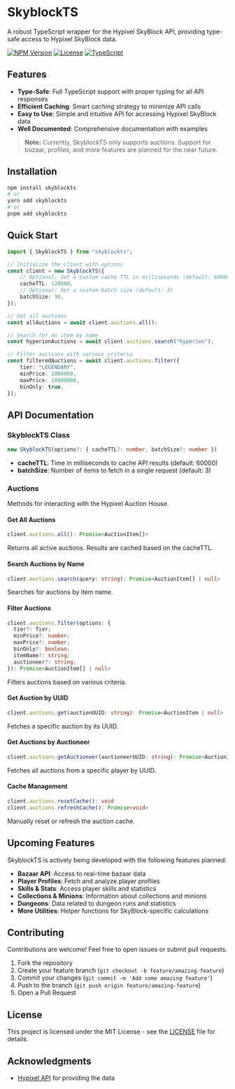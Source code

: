 # SkyblockTS

A robust TypeScript wrapper for the Hypixel SkyBlock API, providing type-safe access to Hypixel SkyBlock data.

[![NPM Version](https://img.shields.io/npm/v/skyblockts.svg)](https://www.npmjs.com/package/skyblockts)
[![License](https://img.shields.io/github/license/unloopedmido/skyblockts.svg)](LICENSE)
[![TypeScript](https://img.shields.io/badge/TypeScript-4.9%2B-blue)](https://www.typescriptlang.org/)

## Features

- **Type-Safe**: Full TypeScript support with proper typing for all API responses
- **Efficient Caching**: Smart caching strategy to minimize API calls
- **Easy to Use**: Simple and intuitive API for accessing Hypixel SkyBlock data
- **Well Documented**: Comprehensive documentation with examples

> **Note:** Currently, SkyblockTS only supports auctions. Support for bazaar, profiles, and more features are planned for the near future.

## Installation

```bash
npm install skyblockts
# or
yarn add skyblockts
# or
pnpm add skyblockts
```

## Quick Start

```typescript
import { SkyblockTS } from "skyblockts";

// Initialize the client with options
const client = new SkyblockTS({
	// Optional: Set a custom cache TTL in milliseconds (default: 60000)
	cacheTTL: 120000,
	// Optional: Set a custom batch size (default: 3)
	batchSize: 10,
});

// Get all auctions
const allAuctions = await client.auctions.all();

// Search for an item by name
const hyperionAuctions = await client.auctions.search("hyperion");

// Filter auctions with various criteria
const filteredAuctions = await client.auctions.filter({
	tier: "LEGENDARY",
	minPrice: 1000000,
	maxPrice: 10000000,
	binOnly: true,
});
```

## API Documentation

### SkyblockTS Class

```typescript
new SkyblockTS(options?: { cacheTTL?: number, batchSize?: number })
```

- **cacheTTL**: Time in milliseconds to cache API results (default: 60000)
- **batchSize**: Number of items to fetch in a single request (default: 3)

### Auctions

Methods for interacting with the Hypixel Auction House.

#### Get All Auctions

```typescript
client.auctions.all(): Promise<AuctionItem[]>
```

Returns all active auctions. Results are cached based on the cacheTTL.

#### Search Auctions by Name

```typescript
client.auctions.search(query: string): Promise<AuctionItem[] | null>
```

Searches for auctions by item name.

#### Filter Auctions

```typescript
client.auctions.filter(options: {
  tier?: Tier;
  minPrice?: number;
  maxPrice?: number;
  binOnly?: boolean;
  itemName?: string;
  auctioneer?: string;
}): Promise<AuctionItem[] | null>
```

Filters auctions based on various criteria.

#### Get Auction by UUID

```typescript
client.auctions.get(auctionUUID: string): Promise<AuctionItem | null>
```

Fetches a specific auction by its UUID.

#### Get Auctions by Auctioneer

```typescript
client.auctions.getAuctioneer(auctioneerUUID: string): Promise<AuctionItem[] | null>
```

Fetches all auctions from a specific player by UUID.

#### Cache Management

```typescript
client.auctions.resetCache(): void
client.auctions.refreshCache(): Promise<void>
```

Manually reset or refresh the auction cache.

## Upcoming Features

SkyblockTS is actively being developed with the following features planned:

- **Bazaar API**: Access to real-time bazaar data
- **Player Profiles**: Fetch and analyze player profiles
- **Skills & Stats**: Access player skills and statistics
- **Collections & Minions**: Information about collections and minions
- **Dungeons**: Data related to dungeon runs and statistics
- **More Utilities**: Helper functions for SkyBlock-specific calculations

## Contributing

Contributions are welcome! Feel free to open issues or submit pull requests.

1. Fork the repository
2. Create your feature branch (`git checkout -b feature/amazing-feature`)
3. Commit your changes (`git commit -m 'Add some amazing feature'`)
4. Push to the branch (`git push origin feature/amazing-feature`)
5. Open a Pull Request

## License

This project is licensed under the MIT License - see the [LICENSE](license) file for details.

## Acknowledgments

- [Hypixel API](https://api.hypixel.net/) for providing the data
